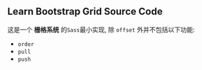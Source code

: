 ## Learn Bootstrap Grid Source Code

这是一个 **栅格系统** 的`Sass`最小实现, 除 `offset` 外并不包括以下功能:

- `order`
- `pull`
- `push`
